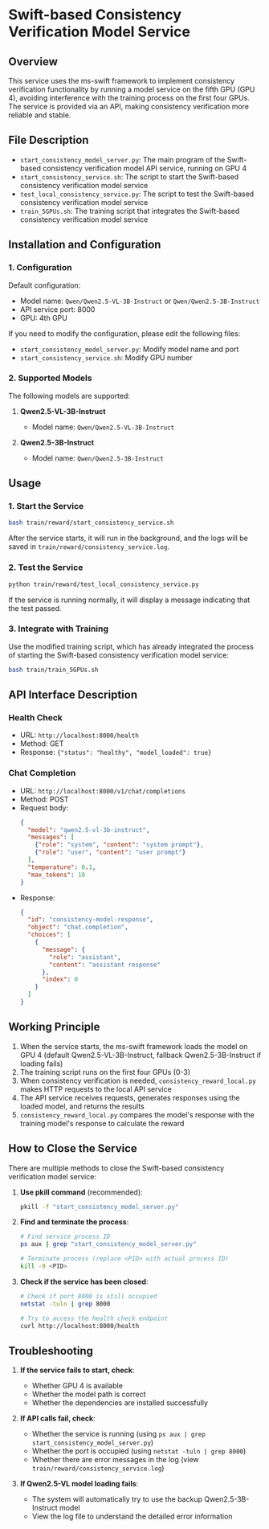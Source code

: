 # Swift-based Consistency Verification Model Service

## Overview

This service uses the ms-swift framework to implement consistency verification functionality by running a model service on the fifth GPU (GPU 4), avoiding interference with the training process on the first four GPUs. The service is provided via an API, making consistency verification more reliable and stable.

## File Description

- `start_consistency_model_server.py`: The main program of the Swift-based consistency verification model API service, running on GPU 4
- `start_consistency_service.sh`: The script to start the Swift-based consistency verification model service
- `test_local_consistency_service.py`: The script to test the Swift-based consistency verification model service
- `train_5GPUs.sh`: The training script that integrates the Swift-based consistency verification model service

## Installation and Configuration

### 1. Configuration

Default configuration:

- Model name: `Qwen/Qwen2.5-VL-3B-Instruct` or `Qwen/Qwen2.5-3B-Instruct`
- API service port: 8000
- GPU: 4th GPU

If you need to modify the configuration, please edit the following files:

- `start_consistency_model_server.py`: Modify model name and port
- `start_consistency_service.sh`: Modify GPU number

### 2. Supported Models

The following models are supported:

1. **Qwen2.5-VL-3B-Instruct**

   - Model name: `Qwen/Qwen2.5-VL-3B-Instruct`
2. **Qwen2.5-3B-Instruct**

   - Model name: `Qwen/Qwen2.5-3B-Instruct`

## Usage

### 1. Start the Service

```bash
bash train/reward/start_consistency_service.sh
```

After the service starts, it will run in the background, and the logs will be saved in `train/reward/consistency_service.log`.

### 2. Test the Service

```bash
python train/reward/test_local_consistency_service.py
```

If the service is running normally, it will display a message indicating that the test passed.

### 3. Integrate with Training

Use the modified training script, which has already integrated the process of starting the Swift-based consistency verification model service:

```bash
bash train/train_5GPUs.sh
```

## API Interface Description

### Health Check

- URL: `http://localhost:8000/health`
- Method: GET
- Response: `{"status": "healthy", "model_loaded": true}`

### Chat Completion

- URL: `http://localhost:8000/v1/chat/completions`
- Method: POST
- Request body:
  ```json
  {
    "model": "qwen2.5-vl-3b-instruct",
    "messages": [
      {"role": "system", "content": "system prompt"},
      {"role": "user", "content": "user prompt"}
    ],
    "temperature": 0.1,
    "max_tokens": 10
  }
  ```
- Response:
  ```json
  {
    "id": "consistency-model-response",
    "object": "chat.completion",
    "choices": [
      {
        "message": {
          "role": "assistant",
          "content": "assistant response"
        },
        "index": 0
      }
    ]
  }
  ```

## Working Principle

1. When the service starts, the ms-swift framework loads the model on GPU 4 (default Qwen2.5-VL-3B-Instruct, fallback Qwen2.5-3B-Instruct if loading fails)
2. The training script runs on the first four GPUs (0-3)
3. When consistency verification is needed, `consistency_reward_local.py` makes HTTP requests to the local API service
4. The API service receives requests, generates responses using the loaded model, and returns the results
5. `consistency_reward_local.py` compares the model's response with the training model's response to calculate the reward

## How to Close the Service

There are multiple methods to close the Swift-based consistency verification model service:

1. **Use pkill command** (recommended):

   ```bash
   pkill -f "start_consistency_model_server.py"
   ```
2. **Find and terminate the process**:

   ```bash
   # Find service process ID
   ps aux | grep "start_consistency_model_server.py"

   # Terminate process (replace <PID> with actual process ID)
   kill -9 <PID>
   ```
3. **Check if the service has been closed**:

   ```bash
   # Check if port 8000 is still occupied
   netstat -tuln | grep 8000

   # Try to access the health check endpoint
   curl http://localhost:8000/health
   ```

## Troubleshooting

1. **If the service fails to start, check**:

   - Whether GPU 4 is available
   - Whether the model path is correct
   - Whether the dependencies are installed successfully
2. **If API calls fail, check**:

   - Whether the service is running (using `ps aux | grep start_consistency_model_server.py`)
   - Whether the port is occupied (using `netstat -tuln | grep 8000`)
   - Whether there are error messages in the log (view `train/reward/consistency_service.log`)
3. **If Qwen2.5-VL model loading fails**:

   - The system will automatically try to use the backup Qwen2.5-3B-Instruct model
   - View the log file to understand the detailed error information
